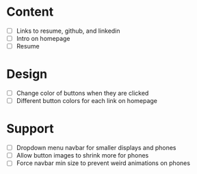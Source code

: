 # Content
- [ ] Links to resume, github, and linkedin
- [ ] Intro on homepage
- [ ] Resume

# Design
- [ ] Change color of buttons when they are clicked
- [ ] Different button colors for each link on homepage

# Support
- [ ] Dropdown menu navbar for smaller displays and phones
- [ ] Allow button images to shrink more for phones
- [ ] Force navbar min size to prevent weird animations on phones
